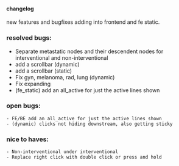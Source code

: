 #### changelog

new features and bugfixes adding into frontend and fe static. 

### resolved bugs:

- Separate metastatic nodes and their descendent nodes for interventional and non-interventional
- add a scrollbar (dynamic)
- add a scrollbar (static)
- Fix gyn, melanoma, rad, lung (dynamic)
- Fix expanding
- (fe_static) add an all_active for just the active lines shown

### open bugs:

    - FE/BE add an all_active for just the active lines shown
    - (dynamic) clicks not hiding downstream, also getting sticky
    
    
### nice to haves:
    - Non-interventional under interventional
    - Replace right click with double click or press and hold

    
